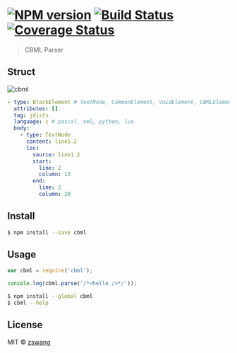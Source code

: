 # [![NPM version][npm-image]][npm-url] [![Build Status][travis-image]][travis-url] [![Coverage Status][coverage-image]][coverage-url]

> CBML Parser

## Struct

![cbml](https://cloud.githubusercontent.com/assets/536587/8889268/b5f8a5aa-3305-11e5-8f3d-6af1ccbf1474.png)

```yaml
- type: BlockElement # TextNode, CommonElement, VoidElement, CBMLElement
  attributes: []
  tag: jdists
  language: c # pascal, xml, python, lua
  body:
    - type: TextNode
      content: line1.2
      loc:
        source: line1.2
        start:
          line: 2
          column: 13
        end:
          line: 2
          column: 20
```

## Install

```sh
$ npm install --save cbml
```

## Usage

```js
var cbml = require('cbml');

console.log(cbml.parse('/*<hello />*/'));
```

```sh
$ npm install --global cbml
$ cbml --help
```

## License

MIT © [zswang](http://weibo.com/zswang)

[npm-url]: https://npmjs.org/package/cbml
[npm-image]: https://badge.fury.io/js/cbml.svg
[travis-url]: https://travis-ci.org/cbml/cbmljs
[travis-image]: https://travis-ci.org/cbml/cbmljs.svg?branch=master
[coverage-url]: https://coveralls.io/github/cbml/cbmljs?branch=master
[coverage-image]: https://coveralls.io/repos/cbml/cbmljs/badge.svg?branch=master&service=github
